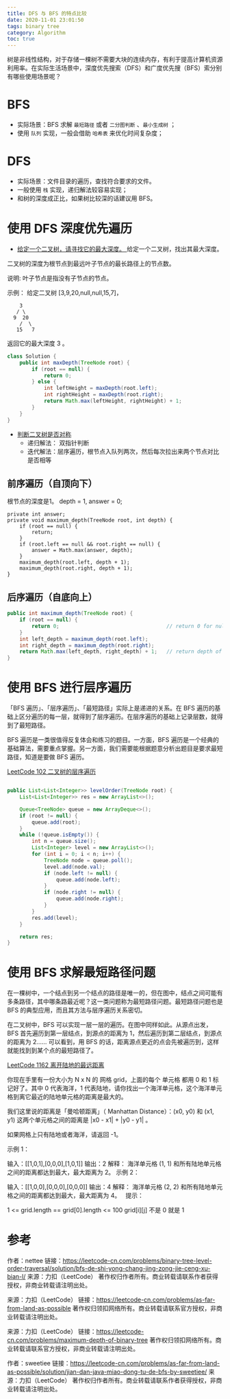 ```yaml
---
title: DFS 与 BFS 的特点比较
date: 2020-11-01 23:01:50
tags: binary tree
category: Algorithm
toc: true
---
```


树是非线性结构，对于存储一棵树不需要大块的连续内存，有利于提高计算机资源利用率。在实际生活场景中，深度优先搜索（DFS）和广度优先搜（BFS）索分别有哪些使用场景呢？

# BFS
* 实际场景：BFS 求解 `最短路径` 或者 `二分图判断` 、`最小生成树` ；
* 使用 `队列` 实现，一般会借助 `哈希表` 来优化时间复杂度；


# DFS
* 实际场景：文件目录的遍历，查找符合要求的文件。
*  一般使用 `栈` 实现，递归解法较容易实现；
* 和树的深度成正比，如果树比较深的话建议用 BFS。

# 使用 DFS 深度优先遍历
* [给定一个二叉树，请寻找它的最大深度。  ](https://leetcode-cn.com/problems/maximum-depth-of-binary-tree/)
给定一个二叉树，找出其最大深度。

二叉树的深度为根节点到最远叶子节点的最长路径上的节点数。

说明: 叶子节点是指没有子节点的节点。

示例：
给定二叉树 [3,9,20,null,null,15,7]，

```
    3
   / \
  9  20
    /  \
   15   7
```
返回它的最大深度 3 。

```java
class Solution {
    public int maxDepth(TreeNode root) {
        if (root == null) {
            return 0;
        } else {
            int leftHeight = maxDepth(root.left);
            int rightHeight = maxDepth(root.right);
            return Math.max(leftHeight, rightHeight) + 1;
        }
    }
}

```

* [判断二叉树是否对称](https://leetcode-cn.com/problems/symmetric-tree/)
	* 递归解法： 双指针判断
	* 迭代解法：层序遍历，根节点入队列两次，然后每次拉出来两个节点对比是否相等

## 前序遍历（自顶向下）
根节点的深度是1。
depth = 1, answer = 0;

```
private int answer;
private void maximum_depth(TreeNode root, int depth) {
    if (root == null) {
        return;
    }
    if (root.left == null && root.right == null) {
        answer = Math.max(answer, depth);
    }
    maximum_depth(root.left, depth + 1);
    maximum_depth(root.right, depth + 1);
}
```

## 后序遍历（自底向上）
```java
public int maximum_depth(TreeNode root) {
	if (root == null) {
		return 0;                                   // return 0 for null node
	}
	int left_depth = maximum_depth(root.left);
	int right_depth = maximum_depth(root.right);
	return Math.max(left_depth, right_depth) + 1;	// return depth of the subtree rooted at root
}
```
# 使用 BFS 进行层序遍历

「BFS 遍历」、「层序遍历」、「最短路径」实际上是递进的关系。在 BFS 遍历的基础上区分遍历的每一层，就得到了层序遍历。在层序遍历的基础上记录层数，就得到了最短路径。

BFS 遍历是一类很值得反复体会和练习的题目。一方面，BFS 遍历是一个经典的基础算法，需要重点掌握。另一方面，我们需要能根据题意分析出题目是要求最短路径，知道是要做 BFS 遍历。

[LeetCode 102 二叉树的层序遍历](https://leetcode-cn.com/problems/binary-tree-level-order-traversal/)

```java

public List<List<Integer>> levelOrder(TreeNode root) {
    List<List<Integer>> res = new ArrayList<>();

    Queue<TreeNode> queue = new ArrayDeque<>();
    if (root != null) {
        queue.add(root);
    }
    while (!queue.isEmpty()) {
        int n = queue.size();
        List<Integer> level = new ArrayList<>();
        for (int i = 0; i < n; i++) {
            TreeNode node = queue.poll();
            level.add(node.val);
            if (node.left != null) {
                queue.add(node.left);
            }
            if (node.right != null) {
                queue.add(node.right);
            }
        }
        res.add(level);
    }

    return res;
}

```
# 使用 BFS 求解最短路径问题

在一棵树中，一个结点到另一个结点的路径是唯一的，但在图中，结点之间可能有多条路径，其中哪条路最近呢？这一类问题称为最短路径问题。最短路径问题也是 BFS 的典型应用，而且其方法与层序遍历关系密切。

在二叉树中，BFS 可以实现一层一层的遍历。在图中同样如此。从源点出发，BFS 首先遍历到第一层结点，到源点的距离为 1，然后遍历到第二层结点，到源点的距离为 2…… 可以看到，用 BFS 的话，距离源点更近的点会先被遍历到，这样就能找到到某个点的最短路径了。

[LeetCode 1162 离开陆地的最远距离](https://leetcode-cn.com/problems/as-far-from-land-as-possible/)

你现在手里有一份大小为 N x N 的 网格 grid，上面的每个 单元格 都用 0 和 1 标记好了。其中 0 代表海洋，1 代表陆地，请你找出一个海洋单元格，这个海洋单元格到离它最近的陆地单元格的距离是最大的。

我们这里说的距离是「曼哈顿距离」（ Manhattan Distance）：(x0, y0) 和 (x1, y1) 这两个单元格之间的距离是 |x0 - x1| + |y0 - y1| 。

如果网格上只有陆地或者海洋，请返回 -1。

示例 1：

输入：[[1,0,1],[0,0,0],[1,0,1]]
输出：2
解释：
海洋单元格 (1, 1) 和所有陆地单元格之间的距离都达到最大，最大距离为 2。
示例 2：

输入：[[1,0,0],[0,0,0],[0,0,0]]
输出：4
解释：
海洋单元格 (2, 2) 和所有陆地单元格之间的距离都达到最大，最大距离为 4。
 
提示：

1 <= grid.length == grid[0].length <= 100
grid[i][j] 不是 0 就是 1



# 参考
作者：nettee
链接：https://leetcode-cn.com/problems/binary-tree-level-order-traversal/solution/bfs-de-shi-yong-chang-jing-zong-jie-ceng-xu-bian-l/
来源：力扣（LeetCode）
著作权归作者所有。商业转载请联系作者获得授权，非商业转载请注明出处。

来源：力扣（LeetCode）
链接：https://leetcode-cn.com/problems/as-far-from-land-as-possible
著作权归领扣网络所有。商业转载请联系官方授权，非商业转载请注明出处。

来源：力扣（LeetCode）
链接：https://leetcode-cn.com/problems/maximum-depth-of-binary-tree
著作权归领扣网络所有。商业转载请联系官方授权，非商业转载请注明出处。

作者：sweetiee
链接：https://leetcode-cn.com/problems/as-far-from-land-as-possible/solution/jian-dan-java-miao-dong-tu-de-bfs-by-sweetiee/
来源：力扣（LeetCode）
著作权归作者所有。商业转载请联系作者获得授权，非商业转载请注明出处。